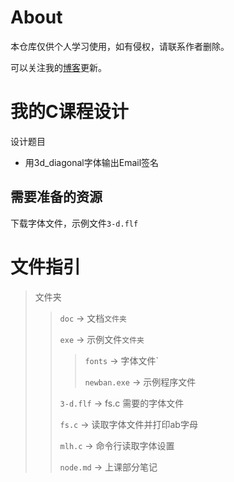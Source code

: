 # About
本仓库仅供个人学习使用，如有侵权，请联系作者删除。


可以关注我的[博客](https://blog.jhx.asia)更新。



# 我的C课程设计



设计题目
- 用3d_diagonal字体输出Email签名

## 需要准备的资源
下载字体文件，示例文件`3-d.flf`
# 文件指引
> 文件夹
>> `doc`   -> 文档`文件夹`     
>>
>> `exe`    -> 示例文件`文件夹`  
>>
>>> `fonts` -> 字体文件`     
>>>  
>>> `newban.exe`  ->  示例程序文件
>>>
>> `3-d.flf`     -> fs.c 需要的字体文件    
>>
>> `fs.c`   -> 读取字体文件并打印ab字母   
>>
>> `mlh.c`    -> 命令行读取字体设置    
>>
>> `node.md`     -> 上课部分笔记   









